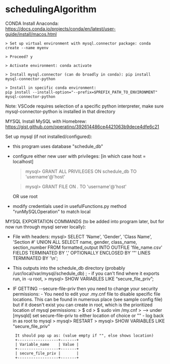 # schedulingAlgorithm

CONDA
Install Anaconda: https://docs.conda.io/projects/conda/en/latest/user-guide/install/macos.html

    > Set up virtual environment with mysql.connector package: conda create --name myenv
  
    > Proceed? y
    
    > Activate environment: conda activate
  
    > Install mysql.connector (can do broadly in conda): pip install mysql-connector-python 
  
    > Install in specific conda environment: 
    pip install --install-option="--prefix=$PREFIX_PATH_TO_ENVIRONMENT" mysql-connector-python
    
   Note: VSCode requires selection of a specific python interpreter, make sure mysql-connector-python is installed in that directory



MYSQL 
Install MySQL with Homebrew: https://gist.github.com/operatino/392614486ce4421063b9dece4dfe6c21

Set up mysql (if not installed/configured):

  - this program uses database "schedule_db" 
  
  - configure either new user with privileges: [in which case host = localhost]
  
      > mysql> GRANT ALL PRIVILEGES ON schedule_db TO 'username'@'host'
      
      > mysql> GRANT FILE ON *.* TO 'username'@'host'
      
    OR use root
    
  - modify credentials used in usefulFunctions.py method "runMySQLOperation" to match local
  
  
  
MYSQL EXPORTATION COMMANDS (to be added into program later, but for now run through mysql server locally):
 - File with headers:
    mysql> SELECT 'Name', 'Gender', 'Class Name', 'Section #' UNION ALL SELECT name, gender, class_name, section_number 
    FROM formatted_output INTO OUTFILE 'file_name.csv' 
    FIELDS TERMINATED BY ',' OPTIONALLY ENCLOSED BY '"' LINES TERMINATED BY '\n';
    
 - This outputs into the schedule_db directory (probably /usr/local/var/mysql/schedule_db) ; 
       - if you can't find where it exports run, in -u root,
          > mysql> SHOW VARIABLES LIKE “secure_file_priv”;
 - IF GETTING --secure-file-priv then you need to change your security permissions:
        - You need to edit your .my.cnf file to disable specific file locations. This can be found in numerous place (see sample config file)
        but if it doesn't exist you can create in root, which is the prioritized location of mysql permissions:
            > $ cd
            > $ sudo vim /my.cnf
            > --> under [mysqld] set secure-file-priv to either location of choice or ""
          - log back in as root to mysql
            > mysql> RESTART
            > mysql> SHOW VARIABLES LIKE "secure_file_priv"
        
        It should pop up as: (value empty if "", else shows location)
        +------------------+-------+
        | Variable_name    | Value |
        +------------------+-------+
        | secure_file_priv |       |
        +------------------+-------+

  
